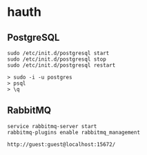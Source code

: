# hauth

## PostgreSQL

```
sudo /etc/init.d/postgresql start
sudo /etc/init.d/postgresql stop
sudo /etc/init.d/postgresql restart
```

```
> sudo -i -u postgres
> psql
> \q
```

## RabbitMQ

```
service rabbitmq-server start
rabbitmq-plugins enable rabbitmq_management
```

```
http://guest:guest@localhost:15672/
```